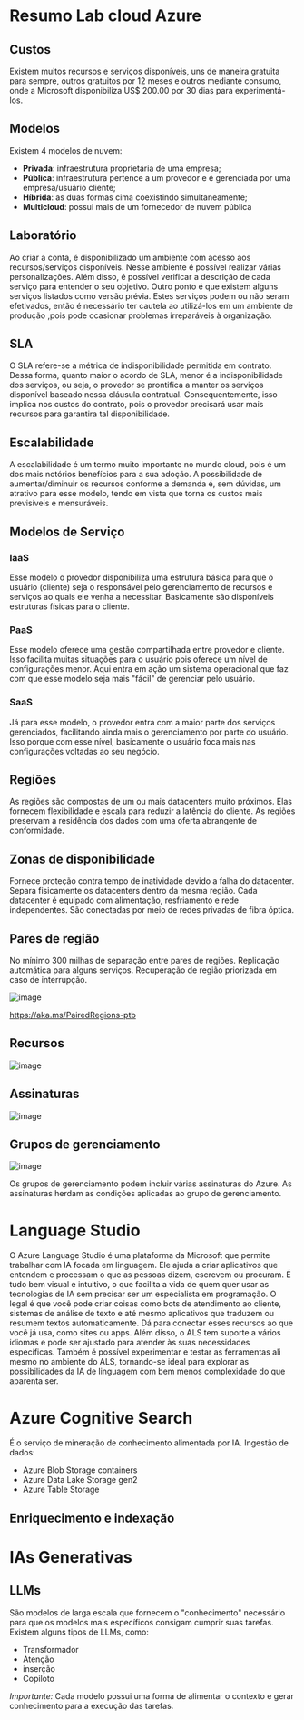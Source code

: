 # Resumo Lab cloud Azure

## Custos
Existem muitos recursos e serviços disponíveis, uns de maneira gratuita para sempre, outros gratuitos por 12 meses e outros mediante consumo, onde a Microsoft disponibiliza US$ 200.00 por 30 dias para experimentá-los.

## Modelos
Existem 4 modelos de nuvem:
- **Privada**: infraestrutura proprietária de uma empresa;
- **Pública**: infraestrutura pertence a um provedor e é gerenciada por uma empresa/usuário cliente;
- **Híbrida**: as duas formas cima coexistindo simultaneamente;
- **Multicloud**: possui mais de um fornecedor de nuvem pública

## Laboratório
Ao criar a conta, é disponibilizado um ambiente com acesso aos recursos/serviços disponíveis. Nesse ambiente é possível realizar várias personalizações. Além disso, é possível verificar a descrição de cada serviço para entender o seu objetivo.
Outro ponto é que existem alguns serviços listados como versão prévia. Estes serviços podem ou não seram efetivados, então é necessário ter cautela ao utilizá-los em um ambiente de produção ,pois pode ocasionar problemas irreparáveis à organização.

## SLA
O SLA refere-se a métrica de indisponibilidade permitida em contrato. Dessa forma, quanto maior o acordo de SLA, menor é a indisponibilidade dos serviços, ou seja, o provedor se prontifica a manter os serviços disponível baseado nessa cláusula contratual. Consequentemente, isso implica nos custos do contrato, pois o provedor precisará usar mais recursos para garantira tal disponibilidade.

## Escalabilidade
A escalabilidade é um termo muito importante no mundo cloud, pois é um dos mais notórios benefícios para a sua adoção. A possibilidade de aumentar/diminuir os recursos conforme a demanda é, sem dúvidas, um atrativo para esse modelo, tendo em vista que torna os custos mais previsíveis e mensuráveis.

## Modelos de Serviço
### IaaS
Esse modelo o provedor disponibiliza uma estrutura básica para que o usuário (cliente) seja o responsável pelo gerenciamento de recursos e serviços ao quais ele venha a necessitar. Basicamente são disponíveis estruturas físicas para o cliente.

### PaaS
Esse modelo oferece uma gestão compartilhada entre provedor e cliente. Isso facilita muitas situações para o usuário pois oferece um nível de configurações menor. Aqui entra em ação um sistema operacional que faz com que esse modelo seja mais "fácil" de gerenciar pelo usuário.

### SaaS
Já para esse modelo, o provedor entra com a maior parte dos serviços gerenciados, facilitando ainda mais o gerenciamento por parte do usuário. Isso porque com esse nível, basicamente o usuário foca mais nas configurações voltadas ao seu negócio.

## Regiões
As regiões são compostas de um ou mais datacenters muito próximos. Elas fornecem flexibilidade e escala para reduzir a latência do cliente. As regiões preservam a residência dos dados com uma oferta abrangente de conformidade.

## Zonas de disponibilidade
Fornece proteção contra tempo de inatividade devido a falha do datacenter. Separa fisicamente os datacenters dentro da mesma região. Cada datacenter é equipado com alimentação, resfriamento e rede independentes. São conectadas por meio de redes privadas de fibra óptica.

## Pares de região
No mínimo 300 milhas de separação entre pares de regiões. Replicação automática para alguns serviços. Recuperação de região priorizada em caso de interrupção.

![image](https://github.com/user-attachments/assets/b0847984-f5c3-42c2-985b-6c605135c0bc)

https://aka.ms/PairedRegions-ptb

## Recursos
![image](https://github.com/user-attachments/assets/67d969e4-5236-45ba-9349-d25404a24dfc)

## Assinaturas
![image](https://github.com/user-attachments/assets/3b94ce64-cd8d-49a9-a72c-50bcdc5ee95f)

## Grupos de gerenciamento
![image](https://github.com/user-attachments/assets/93c68164-e5ae-49bd-b464-4d4ea6690bf0)

Os grupos de gerenciamento podem incluir várias assinaturas do Azure. As assinaturas herdam as condições aplicadas ao grupo de gerenciamento.

# Language Studio
O Azure Language Studio é uma plataforma da Microsoft que permite trabalhar com IA focada em linguagem. Ele ajuda a criar aplicativos que entendem e processam o que as pessoas dizem, escrevem ou procuram. É tudo bem visual e intuitivo, o que facilita a vida de quem quer usar as tecnologias de IA sem precisar ser um especialista em programação.
O legal é que você pode criar coisas como bots de atendimento ao cliente, sistemas de análise de texto e até mesmo aplicativos que traduzem ou resumem textos automaticamente. Dá para conectar esses recursos ao que você já usa, como sites ou apps. Além disso, o ALS tem suporte a vários idiomas e pode ser ajustado para atender às suas necessidades específicas.
Também é possível experimentar e testar as ferramentas ali mesmo no ambiente do ALS, tornando-se ideal para explorar as possibilidades da IA de linguagem com bem menos complexidade do que aparenta ser.

# Azure Cognitive Search
É o serviço de mineração de conhecimento alimentada por IA. Ingestão de dados:
- Azure Blob Storage containers
- Azure Data Lake Storage gen2
- Azure Table Storage

## Enriquecimento e indexação

# IAs Generativas
## LLMs
São modelos de larga escala que fornecem o "conhecimento" necessário para que os modelos mais específicos consigam cumprir suas tarefas.
Existem alguns tipos de LLMs, como:
- Transformador
- Atenção
- inserção
- Copiloto

*Importante:* Cada modelo possui uma forma de alimentar o contexto e gerar conhecimento para a execução das tarefas.

